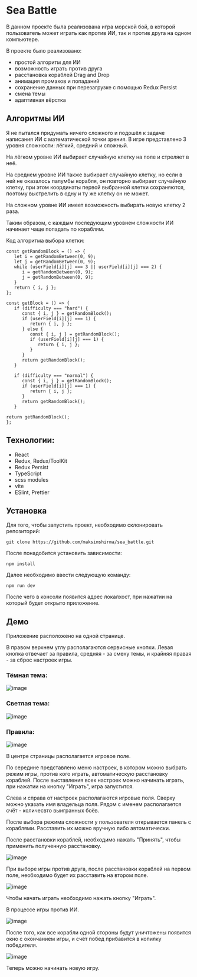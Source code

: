 <h1>Sea Battle</h1>

В данном проекте была реализована игра морской бой, в которой пользователь может играть как против ИИ, так и против друга на одном компьютере.

В проекте было реализовано:

-   простой алгоритм для ИИ
-   возможность играть против друга
-   расстановка кораблей Drag and Drop
-   анимация промахов и попаданий
-   сохранение данных при перезагрузке с помощью Redux Persist
-   смена темы
-   адаптивная вёрстка

<h2>Алгоритмы ИИ</h2>

Я не пытался придумать ничего сложного и подошёл к задаче написания ИИ с математической точки зрения. В игре представлено 3 уровня сложности: лёгкий, средний и сложный.

На лёгком уровне ИИ выбирает случайную клетку на поле и стреляет в неё.

На среднем уровне ИИ также выбирает случайную клетку, но если в ней не оказалось палумбы корабля, он повторно выбирает случайную клетку, при этом координаты первой выбранной клетки сохраняются, поэтому выстрелить в одну и ту же клетку он не может.

На сложном уровне ИИ имеет возможность выбирать новую клетку 2 раза.

Таким образом, с каждым последующим уровнем сложности ИИ начинает чаще попадать по кораблям.

Код алгоритма выбора клетки:

```
const getRandomBlock = () => {
   let i = getRandomBetween(0, 9);
   let j = getRandomBetween(0, 9);
   while (userField[i][j] === 3 || userField[i][j] === 2) {
      i = getRandomBetween(0, 9);
      j = getRandomBetween(0, 9);
   }
   return { i, j };
};

const getBlock = () => {
   if (difficulty === "hard") {
      const { i, j } = getRandomBlock();
      if (userField[i][j] === 1) {
         return { i, j };
      } else {
         const { i, j } = getRandomBlock();
         if (userField[i][j] === 1) {
            return { i, j };
         }
      }
      return getRandomBlock();
   }

   if (difficulty === "normal") {
      const { i, j } = getRandomBlock();
      if (userField[i][j] === 1) {
         return { i, j };
      }
      return getRandomBlock();
   }

return getRandomBlock();
};
```

<h2>Технологии:</h2>

-   React
-   Redux, Redux/ToolKit
-   Redux Persist
-   TypeScript
-   scss modules
-   vite
-   ESlint, Prettier

<h2>Установка</h2>

Для того, чтобы запустить проект, необходимо склонировать репозиторий:

```
git clone https://github.com/maksimshirma/sea_battle.git
```

После понадобится установить зависимости:

```
npm install
```

Далее необходимо ввести следующую команду:

```
npm run dev
```

После чего в консоли появится адрес локалхост, при нажатии на который будет открыто приложение.

<h2>Демо</h2>

Приложение расположено на одной странице.

В правом верхнем углу располагаются сервисные кнопки. Левая кнопка отвечает за правила, средняя - за смену темы, и крайняя правая - за сброс настроек игры.

<h3>Тёмная тема:</h3>

![image](https://github.com/maksimshirma/sea_battle/assets/110569339/67b08312-38f8-4af2-a36f-3eec4ff8c7f5)

<h3>Светлая тема:</h3>

![image](https://github.com/maksimshirma/sea_battle/assets/110569339/89e2e80a-db33-422c-a36f-aacc55e06e11)

<h3>Правила:</h3>

![image](https://github.com/maksimshirma/sea_battle/assets/110569339/eb5d0904-e126-45dc-b0f5-7d09a89b4de1)

В центре страницы располагается игровое поле.

По середине представлено меню настроек, в котором можно выбрать режим игры, против кого играть, автоматическую расстановку кораблей. После выставления всех настроек можно начинать играть, при нажатии на кнопку "Играть", игра запустится.

Слева и справа от настроек располагаются игровые поля. Сверху можно указать имя владельца поля. Рядом с именем располагается счёт - количесвто выигранных боёв.

После выбора режима сложности у пользователя открывается панель с кораблями. Расставить их можно вручную либо автоматически.

После расстановки кораблей, необходимо нажать "Принять", чтобы применить полученную расстановку.

![image](https://github.com/maksimshirma/sea_battle/assets/110569339/7db9bc97-a92f-4b09-9e71-c914491c0d50)

При выборе игры против друга, после расстановки кораблей на первом поле, необходимо будет их расставить на втором поле.

![image](https://github.com/maksimshirma/sea_battle/assets/110569339/7d3da592-fc0f-4a1e-b419-39869ef22f1e)

Чтобы начать играть необходимо нажать кнопку "Играть".

В процессе игры против ИИ.

![image](https://github.com/maksimshirma/sea_battle/assets/110569339/1c74b94e-798e-4274-9a4e-519f07dc55d9)

После того, как все корабли одной стороны будут уничтожены появится окно с окончанием игры, и счёт побед прибавится в копилку победителя.

![image](https://github.com/maksimshirma/sea_battle/assets/110569339/6f4bac87-eab4-4200-93bf-9c629328491b)

Теперь можно начинать новую игру.
